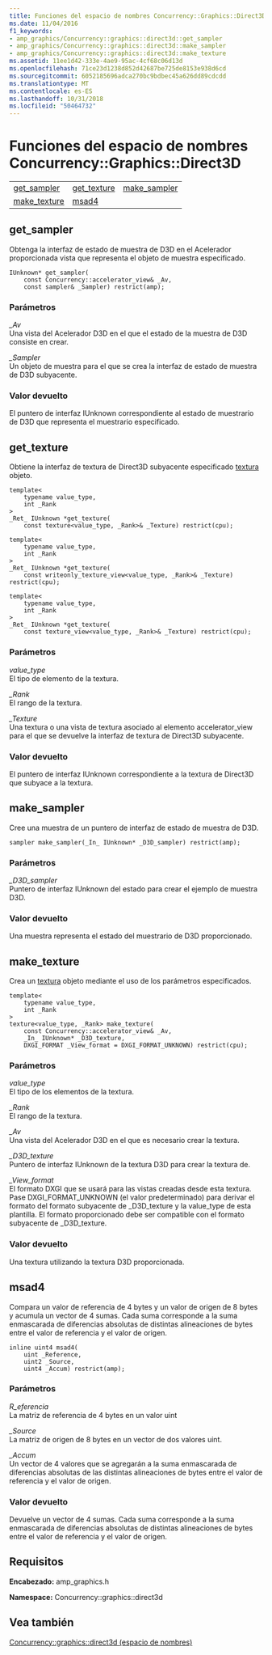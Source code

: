```yaml
---
title: Funciones del espacio de nombres Concurrency::Graphics::Direct3D
ms.date: 11/04/2016
f1_keywords:
- amp_graphics/Concurrency::graphics::direct3d::get_sampler
- amp_graphics/Concurrency::graphics::direct3d::make_sampler
- amp_graphics/Concurrency::graphics::direct3d::make_texture
ms.assetid: 11ee1d42-333e-4ae9-95ac-4cf68c06d13d
ms.openlocfilehash: 71ce23d1238d852d42687be725de8153e938d6cd
ms.sourcegitcommit: 6052185696adca270bc9bdbec45a626dd89cdcdd
ms.translationtype: MT
ms.contentlocale: es-ES
ms.lasthandoff: 10/31/2018
ms.locfileid: "50464732"
---
```

# <a name="concurrencygraphicsdirect3d-namespace-functions"></a>Funciones del espacio de nombres Concurrency::Graphics::Direct3D

||||
|-|-|-|
|[get_sampler](#get_sampler)|[get_texture](#get_texture)|[make_sampler](#make_sampler)|
|[make_texture](#make_texture)|[msad4](#msad4)|

##  <a name="get_sampler"></a>  get_sampler

Obtenga la interfaz de estado de muestra de D3D en el Acelerador proporcionada vista que representa el objeto de muestra especificado.

```
IUnknown* get_sampler(
    const Concurrency::accelerator_view& _Av,
    const sampler& _Sampler) restrict(amp);
```

### <a name="parameters"></a>Parámetros

*_Av*<br/>
Una vista del Acelerador D3D en el que el estado de la muestra de D3D consiste en crear.

*_Sampler*<br/>
Un objeto de muestra para el que se crea la interfaz de estado de muestra de D3D subyacente.

### <a name="return-value"></a>Valor devuelto

El puntero de interfaz IUnknown correspondiente al estado de muestrario de D3D que representa el muestrario especificado.

##  <a name="get_texture"></a>  get_texture

Obtiene la interfaz de textura de Direct3D subyacente especificado [textura](texture-class.md) objeto.

```
template<
    typename value_type,
    int _Rank
>
_Ret_ IUnknown *get_texture(
    const texture<value_type, _Rank>& _Texture) restrict(cpu);

template<
    typename value_type,
    int _Rank
>
_Ret_ IUnknown *get_texture(
    const writeonly_texture_view<value_type, _Rank>& _Texture) restrict(cpu);

template<
    typename value_type,
    int _Rank
>
_Ret_ IUnknown *get_texture(
    const texture_view<value_type, _Rank>& _Texture) restrict(cpu);

```

### <a name="parameters"></a>Parámetros

*value_type*<br/>
El tipo de elemento de la textura.

*_Rank*<br/>
El rango de la textura.

*_Texture*<br/>
Una textura o una vista de textura asociado al elemento accelerator_view para el que se devuelve la interfaz de textura de Direct3D subyacente.

### <a name="return-value"></a>Valor devuelto

El puntero de interfaz IUnknown correspondiente a la textura de Direct3D que subyace a la textura.

##  <a name="make_sampler"></a>  make_sampler

Cree una muestra de un puntero de interfaz de estado de muestra de D3D.

```
sampler make_sampler(_In_ IUnknown* _D3D_sampler) restrict(amp);
```

### <a name="parameters"></a>Parámetros

*_D3D_sampler*<br/>
Puntero de interfaz IUnknown del estado para crear el ejemplo de muestra D3D.

### <a name="return-value"></a>Valor devuelto

Una muestra representa el estado del muestrario de D3D proporcionado.

##  <a name="make_texture"></a>  make_texture

Crea un [textura](texture-class.md) objeto mediante el uso de los parámetros especificados.

```
template<
    typename value_type,
    int _Rank
>
texture<value_type, _Rank> make_texture(
    const Concurrency::accelerator_view& _Av,
    _In_ IUnknown* _D3D_texture,
    DXGI_FORMAT _View_format = DXGI_FORMAT_UNKNOWN) restrict(cpu);
```

### <a name="parameters"></a>Parámetros

*value_type*<br/>
El tipo de los elementos de la textura.

*_Rank*<br/>
El rango de la textura.

*_Av*<br/>
Una vista del Acelerador D3D en el que es necesario crear la textura.

*_D3D_texture*<br/>
Puntero de interfaz IUnknown de la textura D3D para crear la textura de.

*_View_format*<br/>
El formato DXGI que se usará para las vistas creadas desde esta textura. Pase DXGI_FORMAT_UNKNOWN (el valor predeterminado) para derivar el formato del formato subyacente de _D3D_texture y la value_type de esta plantilla. El formato proporcionado debe ser compatible con el formato subyacente de _D3D_texture.

### <a name="return-value"></a>Valor devuelto

Una textura utilizando la textura D3D proporcionada.

##  <a name="msad4"></a>  msad4

Compara un valor de referencia de 4 bytes y un valor de origen de 8 bytes y acumula un vector de 4 sumas. Cada suma corresponde a la suma enmascarada de diferencias absolutas de distintas alineaciones de bytes entre el valor de referencia y el valor de origen.

```
inline uint4 msad4(
    uint _Reference,
    uint2 _Source,
    uint4 _Accum) restrict(amp);
```

### <a name="parameters"></a>Parámetros

*R_eferencia*<br/>
La matriz de referencia de 4 bytes en un valor uint

*_Source*<br/>
La matriz de origen de 8 bytes en un vector de dos valores uint.

*_Accum*<br/>
Un vector de 4 valores que se agregarán a la suma enmascarada de diferencias absolutas de las distintas alineaciones de bytes entre el valor de referencia y el valor de origen.

### <a name="return-value"></a>Valor devuelto

Devuelve un vector de 4 sumas. Cada suma corresponde a la suma enmascarada de diferencias absolutas de distintas alineaciones de bytes entre el valor de referencia y el valor de origen.

## <a name="requirements"></a>Requisitos

**Encabezado:** amp_graphics.h

**Namespace:** Concurrency::graphics::direct3d

## <a name="see-also"></a>Vea también

[Concurrency::graphics::direct3d (espacio de nombres)](concurrency-graphics-direct3d-namespace.md)
